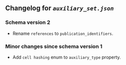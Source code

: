## Changelog for *`auxiliary_set.json`*

### Schema version 2

* Rename `references` to `publication_identifiers`.

### Minor changes since schema version 1

* Add `cell hashing` enum to `auxiliary_type` property.
